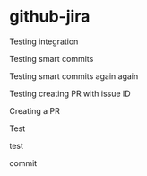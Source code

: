 # github-jira
Testing integration

Testing smart commits

Testing smart commits again again


Testing creating PR with issue ID

Creating a PR


Test

test


commit
